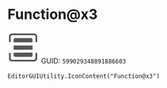 # Function@x3
![](/img/Function@x3.png)
GUID: `599029348891886603`
```
EditorGUIUtility.IconContent("Function@x3")
```
